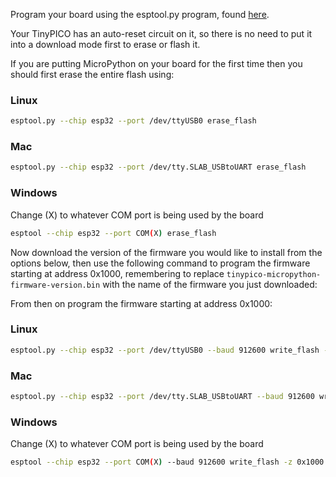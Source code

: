 Program your board using the esptool.py program, found [here](https://github.com/espressif/esptool).

Your TinyPICO has an auto-reset circuit on it, so there is no need to put it into a
download mode first to erase or flash it.

If you are putting MicroPython on your board for the first time then you should
first erase the entire flash using:

### Linux
```bash
esptool.py --chip esp32 --port /dev/ttyUSB0 erase_flash
```

### Mac
```bash
esptool.py --chip esp32 --port /dev/tty.SLAB_USBtoUART erase_flash
```

### Windows
Change (X) to whatever COM port is being used by the board
```bash
esptool --chip esp32 --port COM(X) erase_flash
```

Now download the version of the firmware you would like to install from the options below,
then use the following command to program the firmware starting at address 0x1000,
remembering to replace `tinypico-micropython-firmware-version.bin` with the name of the
firmware you just downloaded:

From then on program the firmware starting at address 0x1000:

### Linux
```bash
esptool.py --chip esp32 --port /dev/ttyUSB0 --baud 912600 write_flash -z 0x1000 tinypico-micropython-firmware-version.bin
```

### Mac
```bash
esptool.py --chip esp32 --port /dev/tty.SLAB_USBtoUART --baud 912600 write_flash -z 0x1000 tinypico-micropython-firmware-version.bin
```

### Windows
Change (X) to whatever COM port is being used by the board
```bash
esptool --chip esp32 --port COM(X) --baud 912600 write_flash -z 0x1000 tinypico-micropython-firmware-version.bin
```
